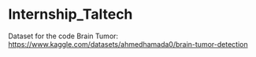 # Internship_Taltech


Dataset for the code Brain Tumor: https://www.kaggle.com/datasets/ahmedhamada0/brain-tumor-detection
